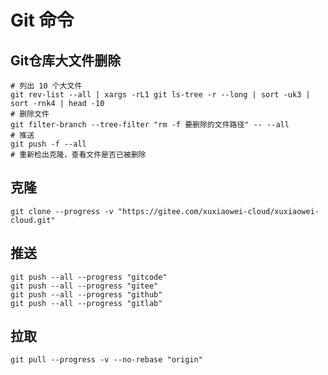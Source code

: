 # Git 命令

## Git仓库大文件删除

```shell
# 列出 10 个大文件
git rev-list --all | xargs -rL1 git ls-tree -r --long | sort -uk3 | sort -rnk4 | head -10
# 删除文件
git filter-branch --tree-filter "rm -f 要删除的文件路径" -- --all
# 推送
git push -f --all
# 重新检出克隆，查看文件是否已被删除
```

## 克隆

```
git clone --progress -v "https://gitee.com/xuxiaowei-cloud/xuxiaowei-cloud.git"
```

## 推送

```
git push --all --progress "gitcode"
git push --all --progress "gitee"
git push --all --progress "github"
git push --all --progress "gitlab"
```

## 拉取

```
git pull --progress -v --no-rebase "origin"
```

